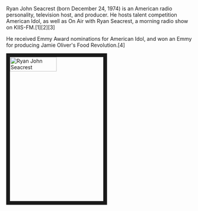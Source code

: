 Ryan John Seacrest (born December 24, 1974) is an American radio personality, television host, and producer. He hosts talent competition American Idol, as well as On Air with Ryan Seacrest, a morning radio show on KIIS-FM.[1][2][3]

He received Emmy Award nominations for American Idol, and won an Emmy for producing Jamie Oliver's Food Revolution.[4]

<a href="http://www.youtube.com/watch?feature=player_embedded&v=-tnywhcDaAc
" target="_blank"><img src="http://img.youtube.com/vi/-tnywhcDaAc/0.jpg" 
alt="Ryan John Seacrest" width="50%" height="10%" border="10" /></a>
